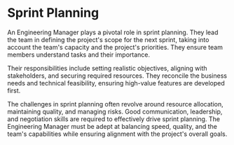 # Sprint Planning

An Engineering Manager plays a pivotal role in sprint planning. They lead the team in defining the project's scope for the next sprint, taking into account the team's capacity and the project's priorities. They ensure team members understand tasks and their importance.

Their responsibilities include setting realistic objectives, aligning with stakeholders, and securing required resources. They reconcile the business needs and technical feasibility, ensuring high-value features are developed first.

The challenges in sprint planning often revolve around resource allocation, maintaining quality, and managing risks. Good communication, leadership, and negotiation skills are required to effectively drive sprint planning. The Engineering Manager must be adept at balancing speed, quality, and the team's capabilities while ensuring alignment with the project's overall goals.